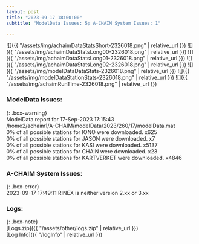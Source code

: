 ```yaml
---
layout: post
title: "2023-09-17 18:00:00"
subtitle: "ModelData Issues: 5; A-CHAIM System Issues: 1"

---
```


![]({{ "/assets/img/achaimDataStatsShort-2326018.png" | relative_url }})
![]({{ "/assets/img/achaimDataStatsLong00-2326018.png" | relative_url }})
![]({{ "/assets/img/achaimDataStatsLong01-2326018.png" | relative_url }})
![]({{ "/assets/img/achaimDataStatsLong02-2326018.png" | relative_url }})
![]({{ "/assets/img/modelDataDataStats-2326018.png" | relative_url }})
![]({{ "/assets/img/modelDataStationStats-2326018.png" | relative_url }})
![]({{ "/assets/img/achaimRunTime-2326018.png" | relative_url }})


### ModelData Issues:  
  
{: .box-warning}  
 ModelData report for 17-Sep-2023 17:15:43   
 /home2/achaim1/A-CHAIM/modelData/2023/260/17/modelData.mat   
 0% of all possible stations for IONO were downloaded. x625   
 0% of all possible stations for JASON were downloaded. x7   
 0% of all possible stations for KASI were downloaded. x5137   
 0% of all possible stations for CHAIN were downloaded. x23   
 0% of all possible stations for KARTVERKET were downloaded. x4846   
  
### A-CHAIM System Issues:  
  
{: .box-error}  
2023-09-17 17:49:11 RINEX is neither version 2.xx or 3.xx  

### Logs:  
  
{: .box-note}  
[Logs.zip]({{ "/assets/other/logs.zip" | relative_url }})  
[Log Info]({{ "/logInfo" | relative_url }})  
